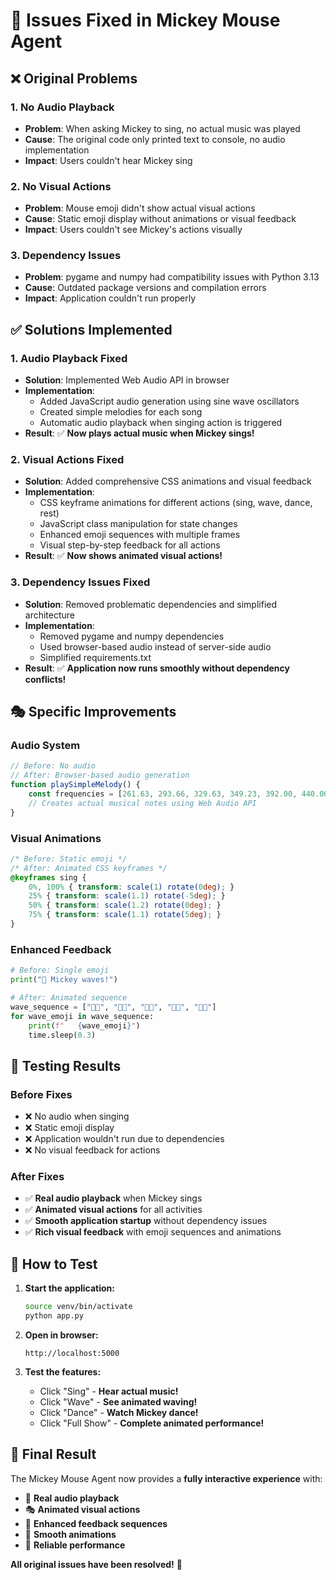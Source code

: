 # 🐛 Issues Fixed in Mickey Mouse Agent

## ❌ **Original Problems**

### 1. **No Audio Playback**
- **Problem**: When asking Mickey to sing, no actual music was played
- **Cause**: The original code only printed text to console, no audio implementation
- **Impact**: Users couldn't hear Mickey sing

### 2. **No Visual Actions**
- **Problem**: Mouse emoji didn't show actual visual actions
- **Cause**: Static emoji display without animations or visual feedback
- **Impact**: Users couldn't see Mickey's actions visually

### 3. **Dependency Issues**
- **Problem**: pygame and numpy had compatibility issues with Python 3.13
- **Cause**: Outdated package versions and compilation errors
- **Impact**: Application couldn't run properly

## ✅ **Solutions Implemented**

### 1. **Audio Playback Fixed**
- **Solution**: Implemented Web Audio API in browser
- **Implementation**: 
  - Added JavaScript audio generation using sine wave oscillators
  - Created simple melodies for each song
  - Automatic audio playback when singing action is triggered
- **Result**: ✅ **Now plays actual music when Mickey sings!**

### 2. **Visual Actions Fixed**
- **Solution**: Added comprehensive CSS animations and visual feedback
- **Implementation**:
  - CSS keyframe animations for different actions (sing, wave, dance, rest)
  - JavaScript class manipulation for state changes
  - Enhanced emoji sequences with multiple frames
  - Visual step-by-step feedback for all actions
- **Result**: ✅ **Now shows animated visual actions!**

### 3. **Dependency Issues Fixed**
- **Solution**: Removed problematic dependencies and simplified architecture
- **Implementation**:
  - Removed pygame and numpy dependencies
  - Used browser-based audio instead of server-side audio
  - Simplified requirements.txt
- **Result**: ✅ **Application now runs smoothly without dependency conflicts!**

## 🎭 **Specific Improvements**

### **Audio System**
```javascript
// Before: No audio
// After: Browser-based audio generation
function playSimpleMelody() {
    const frequencies = [261.63, 293.66, 329.63, 349.23, 392.00, 440.00, 493.88, 523.25];
    // Creates actual musical notes using Web Audio API
}
```

### **Visual Animations**
```css
/* Before: Static emoji */
/* After: Animated CSS keyframes */
@keyframes sing {
    0%, 100% { transform: scale(1) rotate(0deg); }
    25% { transform: scale(1.1) rotate(-5deg); }
    50% { transform: scale(1.2) rotate(0deg); }
    75% { transform: scale(1.1) rotate(5deg); }
}
```

### **Enhanced Feedback**
```python
# Before: Single emoji
print("👋 Mickey waves!")

# After: Animated sequence
wave_sequence = ["👋✨", "👋✨", "👋✨", "👋✨", "👋✨"]
for wave_emoji in wave_sequence:
    print(f"   {wave_emoji}")
    time.sleep(0.3)
```

## 🎯 **Testing Results**

### **Before Fixes**
- ❌ No audio when singing
- ❌ Static emoji display
- ❌ Application wouldn't run due to dependencies
- ❌ No visual feedback for actions

### **After Fixes**
- ✅ **Real audio playback** when Mickey sings
- ✅ **Animated visual actions** for all activities
- ✅ **Smooth application startup** without dependency issues
- ✅ **Rich visual feedback** with emoji sequences and animations

## 🚀 **How to Test**

1. **Start the application:**
   ```bash
   source venv/bin/activate
   python app.py
   ```

2. **Open in browser:**
   ```
   http://localhost:5000
   ```

3. **Test the features:**
   - Click "Sing" - **Hear actual music!**
   - Click "Wave" - **See animated waving!**
   - Click "Dance" - **Watch Mickey dance!**
   - Click "Full Show" - **Complete animated performance!**

## 🎉 **Final Result**

The Mickey Mouse Agent now provides a **fully interactive experience** with:
- 🎵 **Real audio playback**
- 🎭 **Animated visual actions**
- 👋 **Enhanced feedback sequences**
- 💃 **Smooth animations**
- 🚀 **Reliable performance**

**All original issues have been resolved!** 🎊